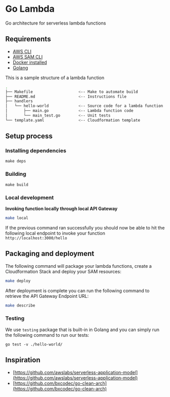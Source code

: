 # Go Lambda

Go architecture for serverless lambda functions

## Requirements

- [AWS CLI](https://docs.aws.amazon.com/cli/latest/userguide/cli-chap-install.html) 
- [AWS SAM CLI](https://docs.aws.amazon.com/serverless-application-model/latest/developerguide/serverless-sam-cli-install.html)
- [Docker installed](https://www.docker.com/community-edition)
- [Golang](https://golang.org)

This is a sample structure of a lambda function

```bash
.
├── Makefile                    <-- Make to automate build
├── README.md                   <-- Instructions file
├── handlers
│   └── hello-world             <-- Source code for a lambda function
│       ├── main.go             <-- Lambda function code
│       └── main_test.go        <-- Unit tests
└── template.yaml               <-- Cloudformation template
```

## Setup process

### Installing dependencies

```shell
make deps
```

### Building

```shell
make build
```

### Local development

**Invoking function locally through local API Gateway**

```bash
make local
```

If the previous command ran successfully you should now be able to hit the following local endpoint to invoke your function `http://localhost:3000/hello`

## Packaging and deployment

The following command will package your lambda functions, create a Cloudformation Stack and deploy your SAM resources:

```bash
make deploy
```

After deployment is complete you can run the following command to retrieve the API Gateway Endpoint URL:

```bash
make describe
```

### Testing

We use `testing` package that is built-in in Golang and you can simply run the following command to run our tests:

```shell
go test -v ./hello-world/
```

## Inspiration

- [https://github.com/awslabs/serverless-application-model](https://github.com/awslabs/serverless-application-model)
- [https://github.com/bxcodec/go-clean-arch](https://github.com/bxcodec/go-clean-arch)
